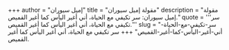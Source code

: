 +++
author = "إميل سيوران"
title = "مقولة إميل سيوران"
description = "مقولة إميل سيوران: سر تكيفي مع الحياة، أني أغير اليأس كما أغير القميص."
quote = '''سر تكيفي مع الحياة، أني أغير اليأس كما أغير القميص.''' 
slug = "سر-تكيفي-مع-الحياة-أني-أغير-اليأس-كما-أغير-القميص"
+++
سر تكيفي مع الحياة، أني أغير اليأس كما أغير القميص.
